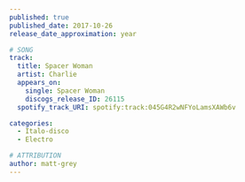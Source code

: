 ```yaml
---
published: true
published_date: 2017-10-26
release_date_approximation: year

# SONG
track:
  title: Spacer Woman
  artist: Charlie
  appears_on:
    single: Spacer Woman
    discogs_release_ID: 26115
  spotify_track_URI: spotify:track:045G4R2wNFYoLamsXAWb6v

categories:
  - Italo-disco
  - Electro

# ATTRIBUTION
author: matt-grey
---
```


